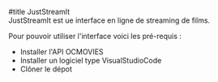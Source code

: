#title JustStreamIt  
JustStreamIt est ue interface en ligne de streaming de films.  

Pour pouvoir utiliser l'interface voici les pré-requis :  
* Installer l'API OCMOVIES  
* Installer un logiciel type VisualStudioCode  
* Clôner le dépot 
